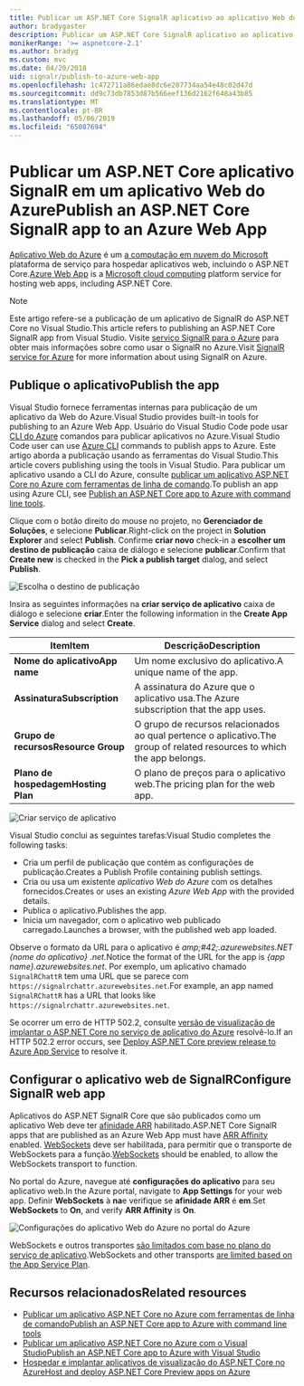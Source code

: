 ```yaml
---
title: Publicar um ASP.NET Core SignalR aplicativo ao aplicativo Web do Azure
author: bradygaster
description: Publicar um ASP.NET Core SignalR aplicativo ao aplicativo Web do Azure
monikerRange: '>= aspnetcore-2.1'
ms.author: bradyg
ms.custom: mvc
ms.date: 04/20/2018
uid: signalr/publish-to-azure-web-app
ms.openlocfilehash: 1c472711a86edae8dc6e207734aa54e48c02d47d
ms.sourcegitcommit: dd9c73db7853d87b566eef136d2162f648a43b85
ms.translationtype: MT
ms.contentlocale: pt-BR
ms.lasthandoff: 05/06/2019
ms.locfileid: "65087694"
---
```

# <a name="publish-an-aspnet-core-signalr-app-to-an-azure-web-app"></a><span data-ttu-id="dadc2-103">Publicar um ASP.NET Core aplicativo SignalR em um aplicativo Web do Azure</span><span class="sxs-lookup"><span data-stu-id="dadc2-103">Publish an ASP.NET Core SignalR app to an Azure Web App</span></span>

<span data-ttu-id="dadc2-104">[Aplicativo Web do Azure](/azure/app-service/app-service-web-overview) é um [a computação em nuvem do Microsoft](https://azure.microsoft.com/) plataforma de serviço para hospedar aplicativos web, incluindo o ASP.NET Core.</span><span class="sxs-lookup"><span data-stu-id="dadc2-104">[Azure Web App](/azure/app-service/app-service-web-overview) is a [Microsoft cloud computing](https://azure.microsoft.com/) platform service for hosting web apps, including ASP.NET Core.</span></span>

> [!NOTE]
> <span data-ttu-id="dadc2-105">Este artigo refere-se a publicação de um aplicativo de SignalR do ASP.NET Core no Visual Studio.</span><span class="sxs-lookup"><span data-stu-id="dadc2-105">This article refers to publishing an ASP.NET Core SignalR app from Visual Studio.</span></span> <span data-ttu-id="dadc2-106">Visite [serviço SignalR para o Azure](https://azure.microsoft.com/services/signalr-service) para obter mais informações sobre como usar o SignalR no Azure.</span><span class="sxs-lookup"><span data-stu-id="dadc2-106">Visit [SignalR service for Azure](https://azure.microsoft.com/services/signalr-service) for more information about using SignalR on Azure.</span></span>

## <a name="publish-the-app"></a><span data-ttu-id="dadc2-107">Publique o aplicativo</span><span class="sxs-lookup"><span data-stu-id="dadc2-107">Publish the app</span></span>

<span data-ttu-id="dadc2-108">Visual Studio fornece ferramentas internas para publicação de um aplicativo da Web do Azure.</span><span class="sxs-lookup"><span data-stu-id="dadc2-108">Visual Studio provides built-in tools for publishing to an Azure Web App.</span></span> <span data-ttu-id="dadc2-109">Usuário do Visual Studio Code pode usar [CLI do Azure](/cli/azure) comandos para publicar aplicativos no Azure.</span><span class="sxs-lookup"><span data-stu-id="dadc2-109">Visual Studio Code user can use [Azure CLI](/cli/azure) commands to publish apps to Azure.</span></span> <span data-ttu-id="dadc2-110">Este artigo aborda a publicação usando as ferramentas do Visual Studio.</span><span class="sxs-lookup"><span data-stu-id="dadc2-110">This article covers publishing using the tools in Visual Studio.</span></span> <span data-ttu-id="dadc2-111">Para publicar um aplicativo usando a CLI do Azure, consulte [publicar um aplicativo ASP.NET Core no Azure com ferramentas de linha de comando](/azure/app-service/app-service-web-get-started-dotnet).</span><span class="sxs-lookup"><span data-stu-id="dadc2-111">To publish an app using Azure CLI, see [Publish an ASP.NET Core app to Azure with command line tools](/azure/app-service/app-service-web-get-started-dotnet).</span></span>

<span data-ttu-id="dadc2-112">Clique com o botão direito do mouse no projeto, no **Gerenciador de Soluções**, e selecione **Publicar**.</span><span class="sxs-lookup"><span data-stu-id="dadc2-112">Right-click on the project in **Solution Explorer** and select **Publish**.</span></span> <span data-ttu-id="dadc2-113">Confirme **criar novo** check-in a **escolher um destino de publicação** caixa de diálogo e selecione **publicar**.</span><span class="sxs-lookup"><span data-stu-id="dadc2-113">Confirm that **Create new** is checked in the **Pick a publish target** dialog, and select **Publish**.</span></span>

![Escolha o destino de publicação](publish-to-azure-web-app/_static/pick-publish-target-dialog.png)

<span data-ttu-id="dadc2-115">Insira as seguintes informações na **criar serviço de aplicativo** caixa de diálogo e selecione **criar**.</span><span class="sxs-lookup"><span data-stu-id="dadc2-115">Enter the following information in the **Create App Service** dialog and select **Create**.</span></span>

| <span data-ttu-id="dadc2-116">Item</span><span class="sxs-lookup"><span data-stu-id="dadc2-116">Item</span></span> | <span data-ttu-id="dadc2-117">Descrição</span><span class="sxs-lookup"><span data-stu-id="dadc2-117">Description</span></span> |
| ---- | ----------- |
| <span data-ttu-id="dadc2-118">**Nome do aplicativo**</span><span class="sxs-lookup"><span data-stu-id="dadc2-118">**App name**</span></span> | <span data-ttu-id="dadc2-119">Um nome exclusivo do aplicativo.</span><span class="sxs-lookup"><span data-stu-id="dadc2-119">A unique name of the app.</span></span> |
| <span data-ttu-id="dadc2-120">**Assinatura**</span><span class="sxs-lookup"><span data-stu-id="dadc2-120">**Subscription**</span></span> | <span data-ttu-id="dadc2-121">A assinatura do Azure que o aplicativo usa.</span><span class="sxs-lookup"><span data-stu-id="dadc2-121">The Azure subscription that the app uses.</span></span> |
| <span data-ttu-id="dadc2-122">**Grupo de recursos**</span><span class="sxs-lookup"><span data-stu-id="dadc2-122">**Resource Group**</span></span> | <span data-ttu-id="dadc2-123">O grupo de recursos relacionados ao qual pertence o aplicativo.</span><span class="sxs-lookup"><span data-stu-id="dadc2-123">The group of related resources to which the app belongs.</span></span>  |
| <span data-ttu-id="dadc2-124">**Plano de hospedagem**</span><span class="sxs-lookup"><span data-stu-id="dadc2-124">**Hosting Plan**</span></span> | <span data-ttu-id="dadc2-125">O plano de preços para o aplicativo web.</span><span class="sxs-lookup"><span data-stu-id="dadc2-125">The pricing plan for the web app.</span></span> |

![Criar serviço de aplicativo](publish-to-azure-web-app/_static/create-app-service-dialog.png)

<span data-ttu-id="dadc2-127">Visual Studio conclui as seguintes tarefas:</span><span class="sxs-lookup"><span data-stu-id="dadc2-127">Visual Studio completes the following tasks:</span></span>

* <span data-ttu-id="dadc2-128">Cria um perfil de publicação que contém as configurações de publicação.</span><span class="sxs-lookup"><span data-stu-id="dadc2-128">Creates a Publish Profile containing publish settings.</span></span>
* <span data-ttu-id="dadc2-129">Cria ou usa um existente *aplicativo Web do Azure* com os detalhes fornecidos.</span><span class="sxs-lookup"><span data-stu-id="dadc2-129">Creates or uses an existing *Azure Web App* with the provided details.</span></span>
* <span data-ttu-id="dadc2-130">Publica o aplicativo.</span><span class="sxs-lookup"><span data-stu-id="dadc2-130">Publishes the app.</span></span>
* <span data-ttu-id="dadc2-131">Inicia um navegador, com o aplicativo web publicado carregado.</span><span class="sxs-lookup"><span data-stu-id="dadc2-131">Launches a browser, with the published web app loaded.</span></span>

<span data-ttu-id="dadc2-132">Observe o formato da URL para o aplicativo é *amp;#42;.azurewebsites.NET {nome do aplicativo} .net*.</span><span class="sxs-lookup"><span data-stu-id="dadc2-132">Notice the format of the URL for the app is *{app name}.azurewebsites.net*.</span></span> <span data-ttu-id="dadc2-133">Por exemplo, um aplicativo chamado `SignalRChattR` tem uma URL que se parece com `https://signalrchattr.azurewebsites.net`.</span><span class="sxs-lookup"><span data-stu-id="dadc2-133">For example, an app named `SignalRChattR` has a URL that looks like `https://signalrchattr.azurewebsites.net`.</span></span>

<span data-ttu-id="dadc2-134">Se ocorrer um erro de HTTP 502.2, consulte [versão de visualização de implantar o ASP.NET Core no serviço de aplicativo do Azure](xref:host-and-deploy/azure-apps/index) resolvê-lo.</span><span class="sxs-lookup"><span data-stu-id="dadc2-134">If an HTTP 502.2 error occurs, see [Deploy ASP.NET Core preview release to Azure App Service](xref:host-and-deploy/azure-apps/index) to resolve it.</span></span>

## <a name="configure-signalr-web-app"></a><span data-ttu-id="dadc2-135">Configurar o aplicativo web de SignalR</span><span class="sxs-lookup"><span data-stu-id="dadc2-135">Configure SignalR web app</span></span>

<span data-ttu-id="dadc2-136">Aplicativos do ASP.NET SignalR Core que são publicados como um aplicativo Web deve ter [afinidade ARR](https://en.wikipedia.org/wiki/Application_Request_Routing) habilitado.</span><span class="sxs-lookup"><span data-stu-id="dadc2-136">ASP.NET Core SignalR apps that are published as an Azure Web App must have [ARR Affinity](https://en.wikipedia.org/wiki/Application_Request_Routing) enabled.</span></span> <span data-ttu-id="dadc2-137">[WebSockets](xref:fundamentals/websockets) deve ser habilitada, para permitir que o transporte de WebSockets para a função.</span><span class="sxs-lookup"><span data-stu-id="dadc2-137">[WebSockets](xref:fundamentals/websockets) should be enabled, to allow the WebSockets transport to function.</span></span>

<span data-ttu-id="dadc2-138">No portal do Azure, navegue até **configurações do aplicativo** para seu aplicativo web.</span><span class="sxs-lookup"><span data-stu-id="dadc2-138">In the Azure portal, navigate to **App Settings** for your web app.</span></span> <span data-ttu-id="dadc2-139">Definir **WebSockets** à **na**e verifique se **afinidade ARR** é **em**.</span><span class="sxs-lookup"><span data-stu-id="dadc2-139">Set **WebSockets** to **On**, and verify **ARR Affinity** is **On**.</span></span>

![Configurações do aplicativo Web do Azure no portal do Azure](publish-to-azure-web-app/_static/azure-web-app-settings.png)

 <span data-ttu-id="dadc2-141">WebSockets e outros transportes [são limitados com base no plano do serviço de aplicativo](/azure/azure-subscription-service-limits#app-service-limits).</span><span class="sxs-lookup"><span data-stu-id="dadc2-141">WebSockets and other transports [are limited based on the App Service Plan](/azure/azure-subscription-service-limits#app-service-limits).</span></span>

## <a name="related-resources"></a><span data-ttu-id="dadc2-142">Recursos relacionados</span><span class="sxs-lookup"><span data-stu-id="dadc2-142">Related resources</span></span>

* [<span data-ttu-id="dadc2-143">Publicar um aplicativo ASP.NET Core no Azure com ferramentas de linha de comando</span><span class="sxs-lookup"><span data-stu-id="dadc2-143">Publish an ASP.NET Core app to Azure with command line tools</span></span>](/azure/app-service/app-service-web-get-started-dotnet)
* [<span data-ttu-id="dadc2-144">Publicar um aplicativo ASP.NET Core no Azure com o Visual Studio</span><span class="sxs-lookup"><span data-stu-id="dadc2-144">Publish an ASP.NET Core app to Azure with Visual Studio</span></span>](xref:tutorials/publish-to-azure-webapp-using-vs)
* [<span data-ttu-id="dadc2-145">Hospedar e implantar aplicativos de visualização do ASP.NET Core no Azure</span><span class="sxs-lookup"><span data-stu-id="dadc2-145">Host and deploy ASP.NET Core Preview apps on Azure</span></span>](xref:host-and-deploy/azure-apps/index#deploy-aspnet-core-preview-release-to-azure-app-service)

